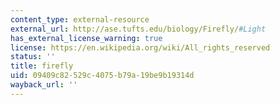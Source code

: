 ```yaml
---
content_type: external-resource
external_url: http://ase.tufts.edu/biology/Firefly/#Light
has_external_license_warning: true
license: https://en.wikipedia.org/wiki/All_rights_reserved
status: ''
title: firefly
uid: 09409c82-529c-4075-b79a-19be9b19314d
wayback_url: ''
---
```

